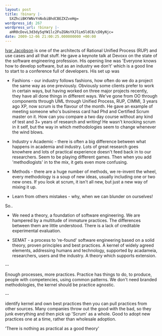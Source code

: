 ```yaml
---
layout: post
title: !binary |-
  SXZhciBKYWNvYnNvbiBhdCBEZXZveHg=
wordpress_id: 267
wordpress_url: !binary |-
  aHR0cDovL3d3dy5qYW1lc2FuZGNsYXJlLm5ldC8/cD0yNjc=
date: 2009-12-06 21:00:25.000000000 +00:00
---
```

<a href="http://www.ivarjacobson.com/">Ivar Jacobson</a> is one of the architects of Rational Unified Process (RUP) and use cases and all that stuff. He gave a keynote talk at Devoxx on the state of the software engineering profession. His opening line was 'Everyone knows how to develop software, but as an industry we don't' which is a good line to start to a conference full of developers. His set up was

* Fashions - our industry follows fashions, how often do we do a project the same way as one previously. Obviously some clients prefer to work in certain ways, but having worked on three major projects recently, they have all done things in different ways. We've gone from OO through components through UML through Unified Process, RUP, CIMMI, 3 years ago XP, now scrum is the flavour of the month. He gave an example of meeting someone who's business card had Phd and Certified Scrum master on it. How can you compare a two day course without any kind of test and 3+ years of research and writing! He wasn't knocking scrum in it self, but the way in which methodologies seem to change whenever the wind blows.

* Industry v Academic - there is often a big difference between what happens in academia and industry. Lots of great research goes knowhere and lots of practical experience doesn't feed back in to our researchers. Seem to be playing different games. Then when you add 'methodlogists' in to the mix, it gets even more confusing.

* Methods - there are a huge number of methods, we re-invent the wheel, every methodology is a soup of new ideas, usually including one or two new ones. If you look at scrum, it isn't all new, but just a new way of mixing it up.

* Learn from others mistakes - why, when we can blunder on ourselves!

So..

* We need a theory, a foundation of software engineering. We are hampered by a multitude of immature practices. The differences between them are little understood. There is a lack of creditable experimental evaluation.

* SEMAT - a process to 're-found' software engineering based on a solid theory, proven principles and best practices. A kernel of widely agreed elements, addressing humans and technology, supported by acadameia, researchers, users and the industry. A theory which supports extension.

--

Enough processes, more practices. Practice has things to do, to produce, people with competencies, using common patterns. We don't need branded methodologies, the kernel should be practice agnostic.

--

identify kernel and own best practices then you can pull practices from other sources. Many companies throw out the good with the bad, so they junk everything and then pick up 'Scrum' as a whole. Good to adopt new practices one at a time, rather than wholesale adoption.

'There is nothing as practical as a good theory'
